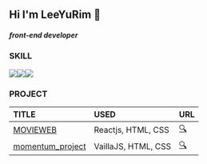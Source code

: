 ## Hi I'm LeeYuRim 👋

##### front-end developer

### SKILL

<img src="https://img.shields.io/badge/TypeScript-3178C6?style=for-the-badge&logo=TypeScript&logoColor=white"><img src="https://img.shields.io/badge/React-61DAFB?style=for-the-badge&logo=React&logoColor=white"><img src="https://img.shields.io/badge/JavaScript-F7DF1E?style=for-the-badge&logo=JavaScript&logoColor=white">

### PROJECT

| TITLE | USED | URL |
|:------|:---|:---|
| [MOVIEWEB](https://github.com/yurim-hgr/reactjs_movie) | Reactjs, HTML, CSS | [🔍](https://yurim-hgr.github.io/reactjs_movie) | 
| [momentum_project](https://github.com/yurim-hgr/momentum_project)| VaillaJS, HTML, CSS | [🔍](https://yurim-hgr.github.io/momentum_project/) |


<!--
**yurim-hgr/yurim-hgr** is a ✨ _special_ ✨ repository because its `README.md` (this file) appears on your GitHub profile.

Here are some ideas to get you started:

- 🔭 I’m currently working on ...
- 🌱 I’m currently learning ...
- 👯 I’m looking to collaborate on ...
- 🤔 I’m looking for help with ...
- 💬 Ask me about ...
- 📫 How to reach me: ...
- 😄 Pronouns: ...
- ⚡ Fun fact: ...
-->
